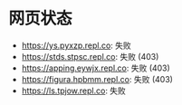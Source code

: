 # 网页状态
- https://ys.pyxzp.repl.co: 失败
- https://stds.stpsc.repl.co: 失败 (403)
- https://apping.eywjx.repl.co: 失败 (403)
- https://figura.hpbmm.repl.co: 失败 (403)
- https://ls.tpjow.repl.co: 失败
